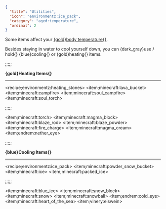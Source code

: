 ```json
{
  "title": "Utilities",
  "icon": "environmentz:ice_pack",
  "category": "aged:temperature",
  "ordinal": 2
}
```

Some items affect your [{gold}body temperature{}](^aged:temperature/body_temperature).


Besides staying in water to cool yourself down, you can {dark_gray}use / hold{} {blue}cooling{} or {gold}heating{} items.

;;;;;


**{gold}Heating Items{}**

---

<recipe;environmentz:heating_stones>
<item;minecraft:lava_bucket>
<item;minecraft:campfire>
<item;minecraft:soul_campfire>
<item;minecraft:soul_torch>

;;;;;

<item;minecraft:torch>
<item;minecraft:magma_block>
<item;minecraft:blaze_rod>
<item;minecraft:blaze_powder>
<item;minecraft:fire_charge>
<item;minecraft:magma_cream>
<item;endrem:nether_eye>

;;;;;


**{blue}Cooling Items{}**

---

<recipe;environmentz:ice_pack>
<item;minecraft:powder_snow_bucket>
<item;minecraft:ice>
<item;minecraft:packed_ice>

;;;;;

<item;minecraft:blue_ice>
<item;minecraft:snow_block>
<item;minecraft:snow>
<item;minecraft:snowball>
<item;endrem:cold_eye>
<item;minecraft:heart_of_the_sea>
<item;vinery:eiswein>